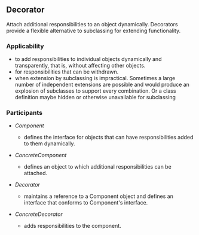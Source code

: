 ## Decorator
Attach additional responsibilities to an object dynamically. Decorators provide a flexible alternative to subclassing for extending functionality.

### Applicability

 - to add responsibilities to individual objects dynamically and transparently, that is, without affecting other objects.
 - for responsibilities that can be withdrawn.
 - when extension by subclassing is impractical. Sometimes a large number of independent extensions are possible and would produce an explosion of subclasses to support every combination. Or a class definition maybe hidden or otherwise unavailable for subclassing

 ### Participants
 - _Component_
    
    - defines the interface for objects that can have responsibilities added to them dynamically.

- _ConcreteComponent_
    
    - defines an object to which additional responsibilities can be attached. 
 
 - _Decorator_
    
    - maintains a reference to a Component object and defines an interface that conforms to Component's interface.

 - _ConcreteDecorator_

   - adds responsibilities to the component.